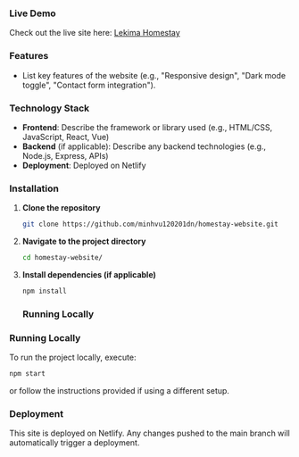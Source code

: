 ### Live Demo

Check out the live site here: [Lekima Homestay](https://phuoc-hai-lekima-homestay.netlify.app/)

### Features

- List key features of the website (e.g., "Responsive design", "Dark mode toggle", "Contact form integration").

### Technology Stack

- **Frontend**: Describe the framework or library used (e.g., HTML/CSS, JavaScript, React, Vue)
- **Backend** (if applicable): Describe any backend technologies (e.g., Node.js, Express, APIs)
- **Deployment**: Deployed on Netlify

### Installation

1. **Clone the repository**
   ```bash
   git clone https://github.com/minhvu120201dn/homestay-website.git
   ```

2. **Navigate to the project directory**
   ```bash
   cd homestay-website/
   ```

3. **Install dependencies (if applicable)**
   ```bash
   npm install
   ```
   ### Running Locally

### Running Locally
To run the project locally, execute:
```bash
npm start
```
or follow the instructions provided if using a different setup.

### Deployment
This site is deployed on Netlify. Any changes pushed to the main branch will automatically trigger a deployment.
